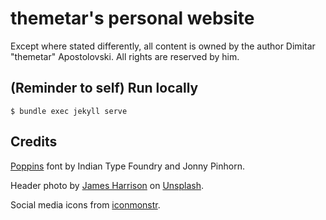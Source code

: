# themetar's personal website

Except where stated differently, all content is owned by the author Dimitar "themetar" Apostolovski. All rights are reserved by him.

## (Reminder to self) Run locally

`$ bundle exec jekyll serve`

## Credits

[Poppins](https://fonts.google.com/specimen/Poppins) font by Indian Type Foundry and Jonny Pinhorn.

Header photo by [James Harrison](https://unsplash.com/@jstrippa) on [Unsplash](https://unsplash.com/).

Social media icons from [iconmonstr](https://iconmonstr.com/).

